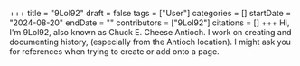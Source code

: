 +++
title = "9Lol92"
draft = false
tags = ["User"]
categories = []
startDate = "2024-08-20"
endDate = ""
contributors = ["9Lol92"]
citations = []
+++
Hi, I'm 9Lol92, also known as Chuck E. Cheese Antioch. I work on creating and documenting history, (especially from the Antioch location). I might ask you for references when trying to create or add onto a page.
